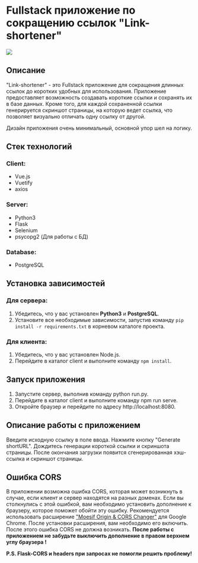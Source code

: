 # Fullstack приложение по сокращению ссылок "Link-shortener"

<img src="https://github.com/Aleksh56/link-shortener/tree/master/readme_assets/Main.png">

## Описание

"Link-shortener" - это Fullstack приложение для сокращения длинных ссылок до коротких удобных для использования. Приложение предоставляет возможность создавать короткие ссылки и сохранять их в базе данных. Кроме того, для каждой сохраненной ссылки генерируется скриншот страницы, на которую ведет ссылка, что позволяет визуально отличать одну ссылку от другой.

Дизайн приложения очень минимальный, основной упор шел на логику.

## Стек технологий

### Client:

- Vue.js
- Vuetify
- axios

### Server:

- Python3
- Flask
- Selenium
- psycopg2 (Для работы с БД)

### Database:

- PostgreSQL

## Установка зависимостей

### Для сервера:

1. Убедитесь, что у вас установлен <b>Python3</b> и <b>PostgreSQL</b>.
2. Установите все необходимые зависимости, запустив команду `pip install -r requirements.txt` в корневом каталоге проекта.

### Для клиента:

1. Убедитесь, что у вас установлен Node.js.
2. Перейдите в каталог client и выполните команду `npm install`.

## Запуск приложения

1. Запустите сервер, выполнив команду python run.py.
2. Перейдите в каталог client и выполните команду npm run serve.
3. Откройте браузер и перейдите по адресу http://localhost:8080.

## Описание работы с приложением

Введите исходную ссылку в поле ввода.
Нажмите кнопку "Generate shortURL".
Дождитесь генерации короткой ссылки и скриншота страницы.
После окончания загрузки появится сгенерированная хэш-ссылка и скриншот страницы.

## Ошибка CORS

В приложении возможна ошибка CORS, которая может возникнуть в случае, если клиент и сервер находятся на разных доменах. Если вы столкнулись с этой ошибкой, вам необходимо установить дополнение к браузеру, которое поможет обойти эту ошибку. Рекомендуется использовать расширение ["Moesif Origin & CORS Changer"](https://chrome.google.com/webstore/detail/moesif-origin-cors-change/digfbfaphojjndkpccljibejjbppifbc) для Google Chrome.
После установки расширения, вам необходимо его включить. После этого ошибка CORS не должна возникать. <b>После работы с приложением не забудьте выключить дополнение в правом верхнем углу браузера !</b>

<b>P.S. Flask-CORS и headers при запросах не помогли решить проблему!</b>

